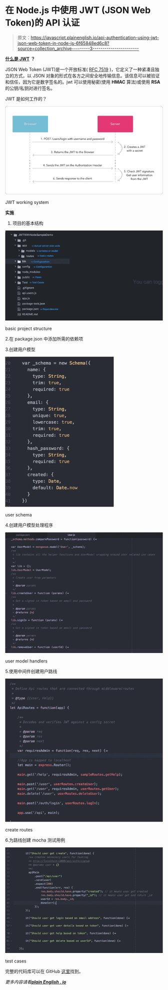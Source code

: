 # 在 Node.js 中使用 JWT (JSON Web Token)的 API 认证

> 原文：<https://javascript.plainenglish.io/api-authentication-using-jwt-json-web-token-in-node-js-6f65848ed6c8?source=collection_archive---------3----------------------->

[**什么是 JWT**](https://jwt.io/introduction/) **？**

JSON Web Token (JWT)是一个开放标准( [RFC 7519](https://tools.ietf.org/html/rfc7519) )，它定义了一种紧凑且独立的方式，以 JSON 对象的形式在各方之间安全地传输信息。该信息可以被验证和信任，因为它是数字签名的。jwt 可以使用秘密(使用 **HMAC** 算法)或使用 **RSA** 的公钥/私钥对进行签名。

JWT 是如何工作的？

![](img/09218bd47f0f054b9e5cd3fd29b46e86.png)

JWT working system

**实施**

1.  项目的基本结构

![](img/e8425c730c979545e9cb39da61e0433a.png)

basic project structure

2.在 package.json 中添加所需的依赖项

3.创建用户模型

![](img/b713fb2b4929c5c0a9212c321d7d9a24.png)

user schema

4.创建用户模型处理程序

![](img/800ea459c5fb7b6d4238ce706bc21ee0.png)

user model handlers

5.使用中间件创建用户路线

![](img/c12df6484dd856d36c86a21e7387c5d7.png)

create routes

6.为路线创建 mocha 测试用例

![](img/da88b190016bb7a0b169d66e6f8a5aaf.png)

test cases

完整的代码库可以在 GitHub [这里](https://github.com/santoshshinde2012/JWTWithNodeSampleDemo)找到。

*更多内容请看*[***plain English . io***](http://plainenglish.io/)
